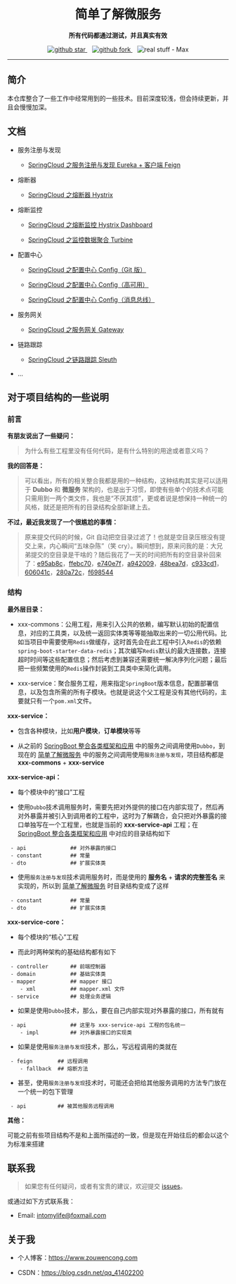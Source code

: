 <h1 align="center">
  简单了解微服务
</h1>

<p align="center">
	<strong>所有代码都通过测试，并且真实有效</strong>
</p>

<p align="center">
  <a target="_blank" href="https://github.com/intomylife/SpringCloud">
    <img src="https://img.shields.io/github/stars/intomylife/SpringCloud.svg?style=social" alt="github star"/>
  </a>&ensp;
  <a target="_blank" href="https://github.com/intomylife/SpringCloud">
    <img src="https://img.shields.io/github/forks/intomylife/SpringCloud.svg?style=social" alt="github fork"/>
  </a>&ensp;
  <img src="https://img.shields.io/badge/real%20stuff-Max-red" alt="real stuff - Max"/>
</p>

------

## 简介

本仓库整合了一些工作中经常用到的一些技术。目前深度较浅，但会持续更新，并且会慢慢加深。

## 文档

* 服务注册与发现

    * [SpringCloud 之服务注册与发现 Eureka + 客户端 Feign](https://blog.csdn.net/qq_41402200/article/details/90264207)

* 熔断器

    * [SpringCloud 之熔断器 Hystrix](https://blog.csdn.net/qq_41402200/article/details/90447408)

* 熔断监控

    * [SpringCloud 之熔断监控 Hystrix Dashboard](https://blog.csdn.net/qq_41402200/article/details/90576780)

    * [SpringCloud 之监控数据聚合 Turbine](https://blog.csdn.net/qq_41402200/article/details/90732956)

* 配置中心

    * [SpringCloud 之配置中心 Config（Git 版）](https://blog.csdn.net/qq_41402200/article/details/91126435)

    * [SpringCloud 之配置中心 Config（高可用）](https://blog.csdn.net/qq_41402200/article/details/91175252)

    * [SpringCloud 之配置中心 Config（消息总线）](https://blog.csdn.net/qq_41402200/article/details/92077652)

* 服务网关

    * [SpringCloud 之服务网关 Gateway](https://blog.csdn.net/qq_41402200/article/details/94333830)

* 链路跟踪

    * [SpringCloud 之链路跟踪 Sleuth](https://blog.csdn.net/qq_41402200/article/details/94865516)

* ...

## 对于项目结构的一些说明

### 前言

**有朋友说出了一些疑问：**

> 为什么有些工程里没有任何代码，是有什么特别的用途或者意义吗？

**我的回答是：**

> 可以看出，所有的相关整合我都是用的一种结构，这种结构其实是可以适用于 **Dubbo** 和 **微服务** 架构的，也是出于习惯，即使有些单个的技术点可能只需用到一两个类文件，我也是“不厌其烦”，更或者说是想保持一种统一的风格，就还是把所有的目录结构全部新建上去。

**不过，最近我发现了一个很尴尬的事情：**

> 原来提交代码的时候，Git 自动把空目录过滤了！也就是空目录压根没有提交上来，内心瞬间“五味杂陈”（笑 cry）。瞬间想到，原来问我的是：大兄弟提交的空目录是干啥的？随后我花了一天的时间把所有的空目录补回来了：[e95ab8c](https://github.com/intomylife/SpringCloud/commit/e95ab8ce1d370bfd66b19ce28c6389f810b06ffe)，[ffebc70](https://github.com/intomylife/SpringCloud/commit/ffebc70557ecb68028780ca9f125427970d1d6f7)，[e740e7f](https://github.com/intomylife/SpringCloud/commit/e740e7fdf8435e876bd4332be6f531583f14a0e0)，[a942009](https://github.com/intomylife/SpringCloud/commit/a94200935b7fd62e10cd8665d757b4110144ba19)，[48bea7d](https://github.com/intomylife/SpringCloud/commit/48bea7dda3bc70e911a81bc86b6e48fbd2c83c46)，[c933cd1](https://github.com/intomylife/SpringCloud/commit/c933cd1692f1657d99210309f20822c2cae92316)，[606041c](https://github.com/intomylife/SpringCloud/commit/606041c6205b036c1872e3aef76f5f7ec67385ef)，[280a72c](https://github.com/intomylife/SpringCloud/commit/280a72c2913f4962c78bcb03c061db87de1e4fc9)，[f698544](https://github.com/intomylife/SpringCloud/commit/f6985440fec9fa6e085d86d10b148cde309fda20)

### 结构

**最外层目录：**

* xxx-commons：公用工程，用来引入公共的依赖，编写默认初始的配置信息，对应的工具类，以及统一返回实体类等等能抽取出来的一切公用代码。比如当项目中需要使用`Redis`做缓存，这时首先会在此工程中引入`Redis`的依赖`spring-boot-starter-data-redis`；其次编写`Redis`默认的最大连接数，连接超时时间等这些配置信息；然后考虑到兼容还需要统一解决序列化问题；最后把一些频繁使用的`Redis`操作封装到工具类中来简化调用。

* xxx-service：聚合服务工程，用来指定`SpringBoot`版本信息，配置部署信息，以及包含所需的所有子模块。也就是说这个父工程是没有其他代码的，主要就只有一个`pom.xml`文件。

**xxx-service：**

* 包含各种模块，比如**用户模块**，**订单模块**等等

* 从之前的 [SpringBoot 整合各类框架和应用](https://github.com/intomylife/SpringBoot) 中的服务之间调用使用`Dubbo`，到现在的 [简单了解微服务](https://github.com/intomylife/SpringCloud) 中的服务之间调用使用`服务注册与发现`，项目结构都是 **xxx-commons** + **xxx-service**

**xxx-service-api：**

* 每个模块中的“接口”工程

* 使用`Dubbo`技术调用服务时，需要先把对外提供的接口在内部实现了，然后再对外暴露并被引入到调用者的工程中，这时为了解耦合，会只把对外暴露的接口单独写在一个工程里，也就是当前的 **xxx-service-api** 工程；在 [SpringBoot 整合各类框架和应用](https://github.com/intomylife/SpringBoot) 中对应的目录结构如下

```
 - api              ## 对外暴露的接口
 - constant         ## 常量
 - dto              ## 扩展实体类
```

* 使用`服务注册与发现`技术调用服务时，而是使用的 **服务名** + **请求的完整签名** 来实现的，所以到 [简单了解微服务](https://github.com/intomylife/SpringCloud) 时目录结构变成了这样

```
 - constant         ## 常量
 - dto              ## 扩展实体类
```

**xxx-service-core：**

* 每个模块的“核心”工程

* 而此时两种架构的基础结构都有如下

```
 - controller       ## 前端控制器
 - domain           ## 基础实体类
 - mapper           ## mapper 接口
    - xml           ## mapper.xml 文件
 - service          ## 处理业务逻辑
```

* 如果是使用`Dubbo`技术，那么，要在自己内部实现对外暴露的接口，所有就有

```
 - api              ## 这里与 xxx-service-api 工程的包名统一
    - impl          ## 对外暴露接口的实现类
```

* 如果是使用`服务注册与发现`技术，那么，写远程调用的类就在

```
 - feign        ## 远程调用
    - fallback  ## 熔断方法
```

* 甚至，使用`服务注册与发现`技术时，可能还会把给其他服务调用的方法专门放在一个统一的包下管理

```
 - api          ## 被其他服务远程调用
```

**其他：**

可能之前有些项目结构不是和上面所描述的一致，但是现在开始往后的都会以这个为标准来搭建

## 联系我

> 如果您有任何疑问，或者有宝贵的建议，欢迎提交 [issues](https://github.com/intomylife/SpringCloud/issues)。

或通过如下方式联系我：

* Email: intomylife@foxmail.com

## 关于我

* 个人博客：https://www.zouwencong.com

* CSDN：https://blog.csdn.net/qq_41402200
